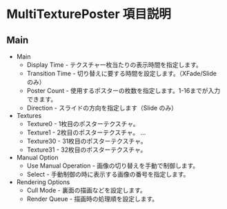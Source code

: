 # MultiTexturePoster 項目説明
## Main
* Main
    * Display Time - テクスチャ一枚当たりの表示時間を指定します。
    * Transition Time - 切り替えに要する時間を設定します。（XFade/Slide のみ）
    * Poster Count - 使用するポスターの枚数を指定します。1-16までが入力できます。
    * Direction - スライドの方向を指定します（Slide のみ）
* Textures
    * Texture0 - 1枚目のポスターテクスチャ。
    * Texture1 - 2枚目のポスターテクスチャ。
                ...
    * Texture30 - 31枚目のポスターテクスチャ。
    * Texture31 - 32枚目のポスターテクスチャ。
* Manual Option
    * Use Manual Operation - 画像の切り替えを手動で制御します。
    * Select - 手動制御の時に表示する画像の番号を指定します。
* Rendering Options
    * Cull Mode - 裏面の描画などを設定します。
    * Render Queue - 描画時の処理順を設定します。